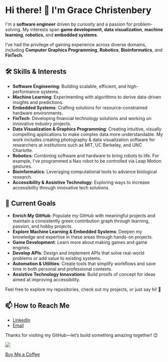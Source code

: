 # Hi there! 👋 I'm Grace Christenbery

I'm a **software engineer** driven by curiosity and a passion for problem-solving. My interests span **game development**, **data visualization**, **machine learning**, **robotics**, and **embedded systems**.

I’ve had the privilege of gaining experience across diverse domains, including **Computer Graphics Programming**, **Robotics**, **Bioinformatics**, and **FinTech**.

## 🛠 Skills & Interests

- **Software Engineering**: Building scalable, efficient, and high-performance systems.
- **Machine Learning**: Experimenting with algorithms to derive data-driven insights and predictions.
- **Embedded Systems**: Crafting solutions for resource-constrained hardware environments.
- **FinTech**: Developing financial technology solutions and working on innovative industry projects.
- **Data Visualization & Graphics Programming**: Creating intuitive, visually compelling applications to make complex data more understandable. My work includes creating photography & data visualization software for researchers at institutions such as MIT, UC Berkeley, and UNC Charlotte.
- **Robotics**: Combining software and hardware to bring robots to life. For example, I’ve programmed a Nao robot to be controlled via Leap Motion gestures.
- **Bioinformatics**: Leveraging computational tools to advance biological research.
- **Accessibility & Assistive Technology**: Exploring ways to increase accessibility through innovative tech solutions.

## 🎯 Current Goals

- **Enrich My GitHub**: Populate my GitHub with meaningful projects and maintain a consistently green contribution graph through learning, passion, and hobby projects.
- **Explore Machine Learning & Embedded Systems**: Deepen my knowledge and expertise in these areas through hands-on projects.
- **Game Development**: Learn more about making games and game engines.
- **Develop APIs**: Design and implement APIs that solve real-world problems or add value to existing systems.
- **Automation & Utilities**: Create tools that simplify workflows and save time in both personal and professional contexts.
- **Assistive Technology Innovations**: Build proofs of concept for ideas aimed at improving accessibility.

Feel free to explore my repositories, check out my projects, or just say hi! 🚀

## 📫 How to Reach Me
- [LinkedIn](https://www.linkedin.com/in/glchriste/)
- [Email](mailto:grace@gracefulco.de)

Thanks for visiting my GitHub—let’s build something amazing together! 😊

[<img src="[[https://cdn.buymeacoffee.com/buttons/v2/default-green.png]">](https://buymeacoffee.com/gracefulcode)

[Buy Me a Coffee](https://buymeacoffee.com/gracefulcode)
